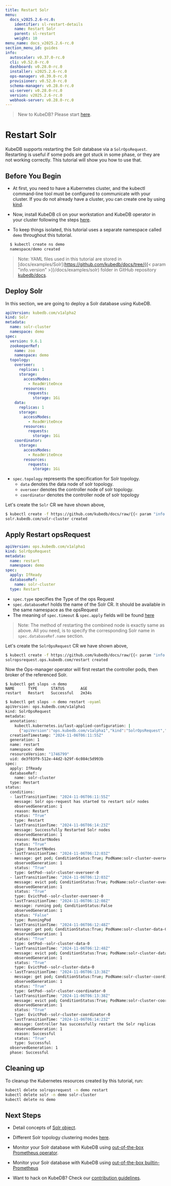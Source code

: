 ```yaml
---
title: Restart Solr
menu:
  docs_v2025.2.6-rc.0:
    identifier: sl-restart-details
    name: Restart Solr
    parent: sl-restart
    weight: 10
menu_name: docs_v2025.2.6-rc.0
section_menu_id: guides
info:
  autoscaler: v0.37.0-rc.0
  cli: v0.52.0-rc.0
  dashboard: v0.28.0-rc.0
  installer: v2025.2.6-rc.0
  ops-manager: v0.39.0-rc.0
  provisioner: v0.52.0-rc.0
  schema-manager: v0.28.0-rc.0
  ui-server: v0.28.0-rc.0
  version: v2025.2.6-rc.0
  webhook-server: v0.28.0-rc.0
---
```


> New to KubeDB? Please start [here](/docs/v2025.2.6-rc.0/README).

# Restart Solr

KubeDB supports restarting the Solr database via a `SolrOpsRequest`. Restarting is useful if some pods are got stuck in some phase, or they are not working correctly. This tutorial will show you how to use that.

## Before You Begin

- At first, you need to have a Kubernetes cluster, and the kubectl command-line tool must be configured to communicate with your cluster. If you do not already have a cluster, you can create one by using [kind](https://kind.sigs.k8s.io/docs/user/quick-start/).

- Now, install KubeDB cli on your workstation and KubeDB operator in your cluster following the steps [here](/docs/v2025.2.6-rc.0/setup/README).

- To keep things isolated, this tutorial uses a separate namespace called `demo` throughout this tutorial.

```bash
  $ kubectl create ns demo
  namespace/demo created
  ```

> Note: YAML files used in this tutorial are stored in [docs/examples/Solr](https://github.com/kubedb/docs/tree/{{< param "info.version" >}}/docs/examples/solr) folder in GitHub repository [kubedb/docs](https://github.com/kubedb/docs).

## Deploy Solr

In this section, we are going to deploy a Solr database using KubeDB.

```yaml
apiVersion: kubedb.com/v1alpha2
kind: Solr
metadata:
  name: solr-cluster
  namespace: demo
spec:
  version: 9.6.1
  zookeeperRef:
    name: zoo
    namespace: demo
  topology:
    overseer:
      replicas: 1
      storage:
        accessModes:
          - ReadWriteOnce
        resources:
          requests:
            storage: 1Gi
    data:
      replicas: 1
      storage:
        accessModes:
          - ReadWriteOnce
        resources:
          requests:
            storage: 1Gi
    coordinator:
      storage:
        accessModes:
          - ReadWriteOnce
        resources:
          requests:
            storage: 1Gi

```

- `spec.topology` represents the specification for Solr topology.
    - `data` denotes the data node of solr topology.
    - `overseer` denotes the controller node of solr topology.
    - `coordinator` denotes the controller node of solr topology

Let's create the `Solr` CR we have shown above,

```bash
$ kubectl create -f https://github.com/kubedb/docs/raw/{{< param "info.version" >}}/docs/examples/Sslr/restart/solr-cluster.yaml
solr.kubedb.com/solr-cluster created
```

## Apply Restart opsRequest

```yaml
apiVersion: ops.kubedb.com/v1alpha1
kind: SolrOpsRequest
metadata:
  name: restart
  namespace: demo
spec:
  apply: IfReady
  databaseRef:
    name: solr-cluster
  type: Restart
```

- `spec.type` specifies the Type of the ops Request
- `spec.databaseRef` holds the name of the Solr CR. It should be available in the same namespace as the opsRequest
- The meaning of `spec.timeout` & `spec.apply` fields will be found [here](/docs/v2025.2.6-rc.0/guides/solr/concepts/solropsrequests#spectimeout)

> Note: The method of restarting the combined node is exactly same as above. All you need, is to specify the corresponding Solr name in `spec.databaseRef.name` section.

Let's create the `SolrOpsRequest` CR we have shown above,

```bash
$ kubectl create -f https://github.com/kubedb/docs/raw/{{< param "info.version" >}}/docs/examples/solr/restart/ops.yaml
solropsrequest.ops.kubedb.com/restart created
```

Now the Ops-manager operator will first restart the controller pods, then broker of the referenced Solr.

```shell
$ kubectl get slops -n demo
NAME      TYPE      STATUS       AGE
restart   Restart   Successful   2m34s
````

```bash
$ kubectl get slops -n demo restart -oyaml
apiVersion: ops.kubedb.com/v1alpha1
kind: SolrOpsRequest
metadata:
  annotations:
    kubectl.kubernetes.io/last-applied-configuration: |
      {"apiVersion":"ops.kubedb.com/v1alpha1","kind":"SolrOpsRequest","metadata":{"annotations":{},"name":"restart","namespace":"demo"},"spec":{"apply":"IfReady","databaseRef":{"name":"solr-cluster"},"type":"Restart"}}
  creationTimestamp: "2024-11-06T06:11:55Z"
  generation: 1
  name: restart
  namespace: demo
  resourceVersion: "1746799"
  uid: de3f03f9-512e-44d2-b29f-6c084c5d993b
spec:
  apply: IfReady
  databaseRef:
    name: solr-cluster
  type: Restart
status:
  conditions:
  - lastTransitionTime: "2024-11-06T06:11:55Z"
    message: Solr ops-request has started to restart solr nodes
    observedGeneration: 1
    reason: Restart
    status: "True"
    type: Restart
  - lastTransitionTime: "2024-11-06T06:14:23Z"
    message: Successfully Restarted Solr nodes
    observedGeneration: 1
    reason: RestartNodes
    status: "True"
    type: RestartNodes
  - lastTransitionTime: "2024-11-06T06:12:03Z"
    message: get pod; ConditionStatus:True; PodName:solr-cluster-overseer-0
    observedGeneration: 1
    status: "True"
    type: GetPod--solr-cluster-overseer-0
  - lastTransitionTime: "2024-11-06T06:12:03Z"
    message: evict pod; ConditionStatus:True; PodName:solr-cluster-overseer-0
    observedGeneration: 1
    status: "True"
    type: EvictPod--solr-cluster-overseer-0
  - lastTransitionTime: "2024-11-06T06:12:08Z"
    message: running pod; ConditionStatus:False
    observedGeneration: 1
    status: "False"
    type: RunningPod
  - lastTransitionTime: "2024-11-06T06:12:48Z"
    message: get pod; ConditionStatus:True; PodName:solr-cluster-data-0
    observedGeneration: 1
    status: "True"
    type: GetPod--solr-cluster-data-0
  - lastTransitionTime: "2024-11-06T06:12:48Z"
    message: evict pod; ConditionStatus:True; PodName:solr-cluster-data-0
    observedGeneration: 1
    status: "True"
    type: EvictPod--solr-cluster-data-0
  - lastTransitionTime: "2024-11-06T06:13:38Z"
    message: get pod; ConditionStatus:True; PodName:solr-cluster-coordinator-0
    observedGeneration: 1
    status: "True"
    type: GetPod--solr-cluster-coordinator-0
  - lastTransitionTime: "2024-11-06T06:13:38Z"
    message: evict pod; ConditionStatus:True; PodName:solr-cluster-coordinator-0
    observedGeneration: 1
    status: "True"
    type: EvictPod--solr-cluster-coordinator-0
  - lastTransitionTime: "2024-11-06T06:14:23Z"
    message: Controller has successfully restart the Solr replicas
    observedGeneration: 1
    reason: Successful
    status: "True"
    type: Successful
  observedGeneration: 1
  phase: Successful
```

## Cleaning up

To cleanup the Kubernetes resources created by this tutorial, run:

```bash
kubectl delete solropsrequest -n demo restart
kubectl delete solr -n demo solr-cluster
kubectl delete ns demo
```

## Next Steps

- Detail concepts of [Solr object](/docs/v2025.2.6-rc.0/guides/solr/concepts/solr).
- Different Solr topology clustering modes [here](/docs/v2025.2.6-rc.0/guides/solr/clustering/topology_cluster).
- Monitor your Solr database with KubeDB using [out-of-the-box Prometheus operator](/docs/v2025.2.6-rc.0/guides/solr/monitoring/prometheus-operator).

- Monitor your Solr database with KubeDB using [out-of-the-box builtin-Prometheus](/docs/v2025.2.6-rc.0/guides/solr/monitoring/prometheus-builtin)
- Want to hack on KubeDB? Check our [contribution guidelines](/docs/v2025.2.6-rc.0/CONTRIBUTING).
